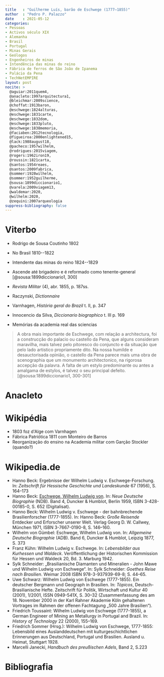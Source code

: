```yaml
---
title   : "Guilherme Luís, barão de Eschwege (1777–1855)"
author  : "Pedro P. Palazzo"
date    : 2021-05-12
categories:
- Pessoas
- Activos século XIX
- Alemanha
- Brasil
- Portugal
- Minas Gerais
- Geólogos
- Engenheiros de minas
- Intendência das minas do reino
- Fábrica de ferros de São João de Ipanema
- Palácio da Pena
- TechNetEMPIRE
layout: post
nocite: >
  @aguiar:2011quem4,
  @anacleto:1997arquitectura1,
  @bleichmar:2009science,
  @choffat:1913baron,
  @eschwege:1824alturas,
  @eschwege:1831carte,
  @eschwege:1832dom,
  @eschwege:1833pluto,
  @eschwege:1838memoria,
  @faciaben:2012tecnologia,
  @figueiroa:2000enlightened15,
  @lack:1988august18,
  @pacheco:1957wilhelm,
  @rodrigues:2015viagem,
  @rogers:1962iron19,
  @roussin:1821carta,
  @santos:1954reaes,
  @santos:2009fabrica,
  @sommer:1928wilhelm,
  @sommer:1952guilherme,
  @sousa:1899diccionario1,
  @varela:2009viagem13,
  @waldemar:2020,
  @wilhelm:2020,
  @zequini:2007arqueologia
suppress-bibliography: false
---
```


# Viterbo #

- Rodrigo de Sousa Coutinho 1802
- No Brasil 1810--1822
- Intendente das minas do reino 1824--1829
- Ascende até brigadeiro e é reformado como tenente-general
  [@sousa:1899diccionario1, 300]

- *Revista Militar* (4), abr. 1855, p. 187ss.
- Raczynski, *Dictionnaire*
- Varnhagen, *História geral do Brazil* t. II, p. 347
- Innocencio da Silva, *Diccionario biographico* t. III p. 169
- Memórias da academia real das sciencias

> A obra mais importante de Eschwege, com relação a architectura, foi a
> construcção do palacio ou castello da Pena, que alguns consideram
> maravilha, mais talvez pelo pitoresco do conjuncto e da situação que
> pelo lado artistico propriamente dito. Na nossa humilde e
> desauctorisada opinião, o castello da Pena parece mais uma obra de
> scenographia que um monumento architectonico, na rigorosa accepção da
> palavra. A falta de um estylo predominante ou antes a amalgama de
> estylos, é talvez o seu principal defeito.
> [@sousa:1899diccionario1, 300-301]

# Anacleto #

# Wikipédia #

- 1803 foz d'Alge com Varnhagen
- Fábrica Patriótica 1811 com Monteiro de Barros
- Reorganização do ensino na Academia militar com Garção Stockler
  (quando?)

# Wikipedia.de #

- Hanno Beck: Ergebnisse der Wilhelm Ludwig v. Eschwege-Forschung. In:
  *Zeitschrift für Hessische Geschichte und Landeskunde* 67 (1956), S.
  164–173
- Hanno Beck:
  [Eschwege, Wilhelm Ludwig von](https://www.deutsche-biographie.de/gnd116569611.html#ndbcontent).
  In: *Neue Deutsche Biographie* (NDB). Band 4, Duncker & Humblot,
  Berlin 1959, ISBN 3-428-00185-0, S. 652 (Digitalisat).
- Hanno Beck: Wilhelm Ludwig v. Eschwege - der bahnbrechende
  Brasilienforscher (1777-1855). In: Hanno Beck: *Große Reisende*
  Entdecker und Erforscher unserer Welt. Verlag Georg D. W. Callwey,
  München 1971, ISBN 3-7667-0190-8, S. 146–160.
- Wilhelm von Gümbel: Eschwege, Wilhelm Ludwig von. In: *Allgemeine
  Deutsche Biographie* (ADB). Band 6, Duncker & Humblot, Leipzig 1877, S.
  373
- Franz Kühn: Wilhelm Ludwig v. Eschwege. In: *Lebensbilder aus Kurhessen
  und Waldeck*. Veröffentlichung der Historischen Kommission für Hessen
  und Waldeck 20, Bd. 3. Marburg 1942.
- Sylk Schneider: „Brasilianische Diamanten und Mineralien - John Mawe
  und Wilhelm Ludwig von Eschwege“. In: Sylk Schneider: *Goethes Reise
  nach Brasilien*. Weimar 2008 ISBN 978-3-937939-69-8; S. 44–65.
- Uwe Schwarz: Wilhelm Ludwig von Eschwege (1777-1855). Ein deutscher
  Bergmann und Geograph in Brasilien. In: *Tópicos*,
  Deutsch-Brasilianische Hefte. Zeitschrift für Politik, Wirtschaft und
  Kultur 40 (2001), 1/2001, ISSN 0949-541X, S. 30–32 (Zusammenfassung
  des am 18. November 2000 in der Karl Rahner Akademie Köln gehaltenen
  Vortrages im Rahmen der offenen Fachtagung „500 Jahre Brasilien“).
- Friedrich Toussaint: Wilhelm Ludwig von Eschwege (1777-1855), a German
  Engineer of Mining an Metallurgy in Portugal and Brazil. In: *History
  of Technology* 22 (2000), 155–169.
- Friedrich Sommer (Hrsg.): Wilhelm Ludwig von Eschwege, 1777-1855:
  Lebensbild eines Auslanddeutschen mit kulturgeschichtlichen
  Erinnerungen aus Deutschland, Portugal und Brasilien. Ausland u.
  Heimat, Stuttgart 1928.
- Marcelli Janecki, *Handbuch des preußischen Adels*, Band 2, S.223

# Bibliografia #

